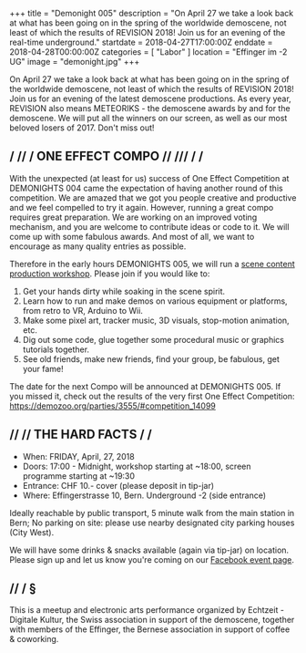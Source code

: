 +++
title = "Demonight 005"
description = "On April 27 we take a look back at what has been going on in the spring of the worldwide demoscene, not least of which the results of REVISION 2018! Join us for an evening of the real-time underground."
startdate = 2018-04-27T17:00:00Z
enddate = 2018-04-28T00:00:00Z
categories = [ "Labor" ]
location = "Effinger im -2 UG"
image = "demonight.jpg"
+++

<div class="lead">
On April 27 we take a look back at what has been going on in the spring of the worldwide demoscene, not least of which the results of REVISION 2018! Join us for an evening of the latest demoscene productions. As every year, REVISION also means METEORIKS - the demoscene awards by and for the demoscene. We will put all the winners on our screen, as well as our most beloved losers of 2017. Don't miss out!
</div>

## / // / ONE EFFECT COMPO // /// / /

With the unexpected (at least for us) success of One Effect Competition at DEMONIGHTS 004 came the expectation of having another round of this competition. We are amazed that we got you people creative and productive and we feel compelled to try it again. However, running a great compo requires great preparation. We are working on an improved voting mechanism, and you are welcome to contribute ideas or code to it. We will come up with some fabulous awards. And most of all, we want to encourage as many quality entries as possible.

Therefore in the early hours DEMONIGHTS 005, we will run a [scene content production workshop](https://forum.schoolofdata.ch/t/27-4-realtime-content-production-workshop/383). Please join if you would like to:

1. Get your hands dirty while soaking in the scene spirit.
2. Learn how to run and make demos on various equipment or platforms, from retro to VR, Arduino to Wii.
3. Make some pixel art, tracker music, 3D visuals, stop-motion animation, etc.
4. Dig out some code, glue together some procedural music or graphics tutorials together.
5. See old friends, make new friends, find your group, be fabulous, get your fame!

The date for the next Compo will be announced at DEMONIGHTS 005. If you missed it, check out the results of the very first One Effect Competition: https://demozoo.org/parties/3555/#competition_14099


## // // THE HARD FACTS / /

* When: FRIDAY, April, 27, 2018
* Doors: 17:00 - Midnight, workshop starting at ~18:00, screen programme starting at ~19:30
* Entrance: CHF 10.- cover (please deposit in tip-jar)
* Where: Effingerstrasse 10, Bern. Underground -2 (side entrance)

Ideally reachable by public transport, 5 minute walk from the main station in Bern; No parking on site: please use nearby designated city parking houses (City West).

We will have some drinks & snacks available (again via tip-jar) on location. Please sign up and let us know you're coming on our [Facebook event page](https://www.facebook.com/events/197730591003267).


## // / §

This is a meetup and electronic arts performance organized by Echtzeit - Digitale Kultur, the Swiss association in support of the demoscene, together with members of the Effinger, the Bernese association in support of coffee & coworking.
